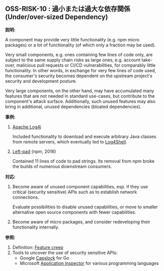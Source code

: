 ## OSS-RISK-10 : 過小または過大な依存関係 (Under/over-sized Dependency)

**説明:**

A component may provide very little functionality (e.g. npm micro packages) or a lot of functionality (of which only a fraction may be used).

Very small components, e.g. ones containing few lines of code only, are subject to the same supply chain risks as large ones, e.g. account take-over, malicious pull requests or CI/CD vulnerabilities, for comparably little functionality. In other words, in exchange for very few lines of code used, the consumer's security becomes dependent on the upstream project's security and development posture.
 
Very large components, on the other hand, may have accumulated many features that are not needed in standard use-cases, but contribute to the component's attack surface. Additionally, such unused features may also bring in additional, unused dependencies (bloated dependencies).

**事例:**

1. [Apache Log4j](https://logging.apache.org/log4j/2.x/)

    Included functionality to download and execute arbitrary Java classes from remote servers, which eventually led to [Log4Shell](https://en.wikipedia.org/wiki/Log4Shell).  

2. [Left-pad](https://www.theregister.com/2016/03/23/npm_left_pad_chaos/) (npm, 2016)

    Contained 11 lines of code to pad strings. Its removal from npm broke the builds of numerous downstream consumers.

**対応:**

1. Become aware of unused component capabilities, esp. if they use critical (security sensitive) APIs such as to establish network connections.

    Evaluate possibilities to disable unused capabilities, or move to smaller alternative open source components with fewer capabilities.
2. Become aware of micro packages, and consider redeveloping their functionality internally.

**参照:**

1. Definition: [Feature creep](https://en.wikipedia.org/wiki/Feature_creep)
2. Tools to uncover the use of security sensitive APIs:
    - Google [Capslock](https://github.com/google/capslock) for Go
    - Microsoft [Application Inspector](https://github.com/microsoft/ApplicationInspector) for various programming languages
